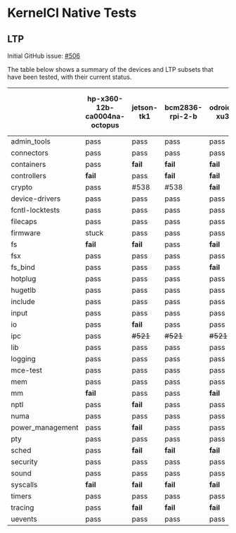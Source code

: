 # KernelCI Native Tests

## LTP

Initial GitHub issue: [#506](https://github.com/kernelci/kernelci-core/issues/506)

The table below shows a summary of the devices and LTP subsets that have been
tested, with their current status.

|                  | hp-x360-12b-ca0004na-octopus | jetson-tk1 | bcm2836-rpi-2-b | odroid-xu3 | beaglebone-black | imx6q-sabrelite | hp-11A-G6-EE-grunt | sun50i-h6-pine-h64 | rk3288-rock2-square | hip07-d05 | rk3288-veyron-jaq | rk3399-gru-kevin |
| ---------------- | ---------------------------- | ---------- | --------------- | ---------- | ---------------- | --------------- | ------------------ | ------------------ | ------------------- | --------- | ----------------- | ---------------- |
| admin_tools      | pass                         | pass       | pass            | pass       | pass             | pass            | pass               | pass               | pass                | pass      | pass              | pass             |
| connectors       | pass                         | pass       | pass            | pass       | pass             | pass            | pass               | pass               | pass                | pass      | pass              | pass             |
| containers       | pass                         | **fail**   | **fail**        | **fail**   | **fail**         | **fail**        | pass               | pass               | pass                | pass      | pass              | pass             |
| controllers      | **fail**                     | pass       | **fail**        | **fail**   | **fail**         | **fail**        | **fail**           | pass               | pass                | **fail**  | pass              | pass             |
| crypto           | pass                         | #538       | #538            | **fail**   | #538             | #538            | pass               | #538               | #538                | pass      | #538              | #538             |
| device-drivers   | pass                         | pass       | pass            | pass       | pass             | pass            | pass               | pass               | pass                | pass      | pass              | pass             |
| fcntl-locktests  | pass                         | pass       | pass            | pass       | pass             | pass            | pass               | pass               | pass                | pass      | pass              | pass             |
| filecaps         | pass                         | pass       | pass            | pass       | **fail**         | pass            | pass               | pass               | pass                | pass      | pass              | pass             |
| firmware         | stuck                        | pass       | pass            | pass       | pass             | pass            | pass               | pass               | pass                | pass      | pass              | pass             |
| fs               | **fail**                     | **fail**   | pass            | **fail**   | **fail**         | **fail**        | pass               | pass               | pass                | **fail**  | pass              | pass             |
| fsx              | pass                         | pass       | pass            | pass       | **fail**         | pass            | pass               | pass               | pass                | pass      | pass              | pass             |
| fs_bind          | pass                         | pass       | pass            | **fail**   | pass             | pass            | pass               | pass               | pass                | pass      | pass              | pass             |
| hotplug          | pass                         | pass       | pass            | pass       | pass             | pass            | pass               | pass               | pass                | pass      | pass              | pass             |
| hugetlb          | pass                         | pass       | pass            | pass       | **fail**         | pass            | pass               | pass               | pass                | pass      | pass              | pass             |
| include          | pass                         | pass       | pass            | pass       | **fail**         | pass            | pass               | pass               | pass                | pass      | pass              | pass             |
| input            | pass                         | pass       | pass            | pass       | pass             | pass            | pass               | pass               | pass                | pass      | pass              | pass             |
| io               | pass                         | **fail**   | pass            | pass       | pass             | pass            | pass               | pass               | pass                | pass      | pass              | pass             |
| ipc              | pass                         | ~~#521~~   | ~~#521~~        | ~~#521~~   | ~~#521~~         | ~~#521~~        | pass               | pass               | pass                | pass      | ~~#520~~          | ~~#503~~         |
| lib              | pass                         | pass       | pass            | pass       | pass             | pass            | pass               | pass               | pass                | pass      | pass              | pass             |
| logging          | pass                         | pass       | pass            | pass       | **fail**         | pass            | pass               | pass               | pass                | pass      | pass              | pass             |
| mce-test         | pass                         | pass       | pass            | pass       | **fail**         | pass            | pass               | pass               | pass                | pass      | pass              | pass             |
| mem              | pass                         | pass       | pass            | pass       | **fail**         | pass            | pass               | pass               | pass                | pass      | pass              | pass             |
| mm               | **fail**                     | pass       | pass            | **fail**   | **fail**         | pass            | pass               | pass               | pass                | **fail**  | pass              | pass             |
| nptl             | pass                         | **fail**   | pass            | pass       | **fail**         | pass            | pass               | pass               | pass                | **fail**  | pass              | pass             |
| numa             | pass                         | pass       | pass            | pass       | **fail**         | pass            | pass               | pass               | pass                | pass      | pass              | pass             |
| power_management | pass                         | **fail**   | pass            | pass       | pass             | pass            | pass               | pass               | pass                | pass      | pass              | pass             |
| pty              | pass                         | pass       | pass            | pass       | pass             | pass            | pass               | pass               | pass                | pass      | pass              | pass             |
| sched            | pass                         | **fail**   | **fail**        | **fail**   | **fail**         | **fail**        | pass               | pass               | pass                | pass      | pass              | pass             |
| security         | pass                         | pass       | pass            | pass       | pass             | pass            | pass               | pass               | pass                | pass      | pass              | pass             |
| sound            | pass                         | pass       | pass            | pass       | pass             | **fail**        | pass               | pass               | pass                | pass      | pass              | pass             |
| syscalls         | **fail**                     | **fail**   | **fail**        | **fail**   | **fail**         | **fail**        | pass               | pass               | pass                | **fail**  | pass              | pass             |
| timers           | pass                         | pass       | pass            | pass       | pass             | pass            | pass               | pass               | pass                | pass      | pass              | pass             |
| tracing          | pass                         | **fail**   | **fail**        | **fail**   | **fail**         | **fail**        | pass               | pass               | pass                | pass      | pass              | pass             |
| uevents          | pass                         | pass       | pass            | pass       | pass             | pass            | pass               | pass               | pass                | pass      | pass              | pass             |
